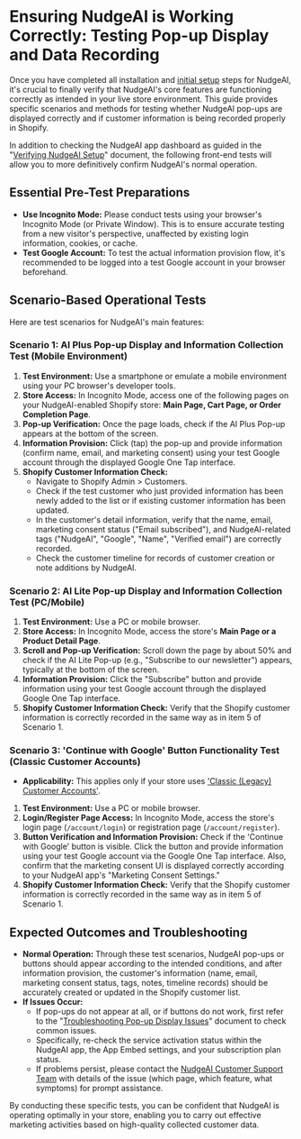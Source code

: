 # Ensuring NudgeAI is Working Correctly: Testing Pop-up Display and Data Recording

Once you have completed all installation and [initial setup](./initial-setup.md) steps for NudgeAI, it's crucial to finally verify that NudgeAI's core features are functioning correctly as intended in your live store environment. This guide provides specific scenarios and methods for testing whether NudgeAI pop-ups are displayed correctly and if customer information is being recorded properly in Shopify.

In addition to checking the NudgeAI app dashboard as guided in the "[Verifying NudgeAI Setup](./verifying-setup.md)" document, the following front-end tests will allow you to more definitively confirm NudgeAI's normal operation.

## Essential Pre-Test Preparations

*   **Use Incognito Mode:** Please conduct tests using your browser's Incognito Mode (or Private Window). This is to ensure accurate testing from a new visitor's perspective, unaffected by existing login information, cookies, or cache.
*   **Test Google Account:** To test the actual information provision flow, it's recommended to be logged into a test Google account in your browser beforehand.

## Scenario-Based Operational Tests

Here are test scenarios for NudgeAI's main features:

### Scenario 1: AI Plus Pop-up Display and Information Collection Test (Mobile Environment)

1.  **Test Environment:** Use a smartphone or emulate a mobile environment using your PC browser's developer tools.
2.  **Store Access:** In Incognito Mode, access one of the following pages on your NudgeAI-enabled Shopify store: **Main Page, Cart Page, or Order Completion Page**.
3.  **Pop-up Verification:** Once the page loads, check if the AI Plus Pop-up appears at the bottom of the screen.
4.  **Information Provision:** Click (tap) the pop-up and provide information (confirm name, email, and marketing consent) using your test Google account through the displayed Google One Tap interface.
5.  **Shopify Customer Information Check:**
    *   Navigate to Shopify Admin > Customers.
    *   Check if the test customer who just provided information has been newly added to the list or if existing customer information has been updated.
    *   In the customer's detail information, verify that the name, email, marketing consent status ("Email subscribed"), and NudgeAI-related tags ("NudgeAI", "Google", "Name", "Verified email") are correctly recorded.
    *   Check the customer timeline for records of customer creation or note additions by NudgeAI.

### Scenario 2: AI Lite Pop-up Display and Information Collection Test (PC/Mobile)

1.  **Test Environment:** Use a PC or mobile browser.
2.  **Store Access:** In Incognito Mode, access the store's **Main Page or a Product Detail Page**.
3.  **Scroll and Pop-up Verification:** Scroll down the page by about 50% and check if the AI Lite Pop-up (e.g., "Subscribe to our newsletter") appears, typically at the bottom of the screen.
4.  **Information Provision:** Click the "Subscribe" button and provide information using your test Google account through the displayed Google One Tap interface.
5.  **Shopify Customer Information Check:** Verify that the Shopify customer information is correctly recorded in the same way as in item 5 of Scenario 1.

### Scenario 3: 'Continue with Google' Button Functionality Test (Classic Customer Accounts)

*   **Applicability:** This applies only if your store uses ['Classic (Legacy) Customer Accounts'](./shopify-customer-accounts.md).
1.  **Test Environment:** Use a PC or mobile browser.
2.  **Login/Register Page Access:** In Incognito Mode, access the store's login page (`/account/login`) or registration page (`/account/register`).
3.  **Button Verification and Information Provision:** Check if the 'Continue with Google' button is visible. Click the button and provide information using your test Google account via the Google One Tap interface. Also, confirm that the marketing consent UI is displayed correctly according to your NudgeAI app's "Marketing Consent Settings."
4.  **Shopify Customer Information Check:** Verify that the Shopify customer information is correctly recorded in the same way as in item 5 of Scenario 1.

## Expected Outcomes and Troubleshooting

*   **Normal Operation:** Through these test scenarios, NudgeAI pop-ups or buttons should appear according to the intended conditions, and after information provision, the customer's information (name, email, marketing consent status, tags, notes, timeline records) should be accurately created or updated in the Shopify customer list.
*   **If Issues Occur:**
    *   If pop-ups do not appear at all, or if buttons do not work, first refer to the "[Troubleshooting Pop-up Display Issues](../../support/troubleshooting-popup-display.md)" document to check common issues.
    *   Specifically, re-check the service activation status within the NudgeAI app, the App Embed settings, and your subscription plan status.
    *   If problems persist, please contact the [NudgeAI Customer Support Team](../../support/contacting-support.md) with details of the issue (which page, which feature, what symptoms) for prompt assistance.

By conducting these specific tests, you can be confident that NudgeAI is operating optimally in your store, enabling you to carry out effective marketing activities based on high-quality collected customer data. 